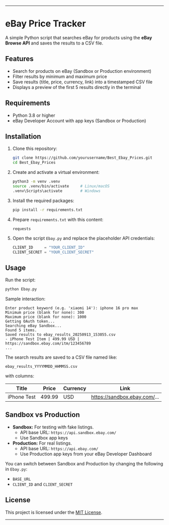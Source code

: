 
***

# eBay Price Tracker

A simple Python script that searches eBay for products using the **eBay Browse API** and saves the results to a CSV file.

## Features

- Search for products on eBay (Sandbox or Production environment)
- Filter results by minimum and maximum price
- Save results (title, price, currency, link) into a timestamped CSV file
- Displays a preview of the first 5 results directly in the terminal

## Requirements

- Python 3.8 or higher
- eBay Developer Account with app keys (Sandbox or Production)

## Installation

1. Clone this repository:

   ```bash
   git clone https://github.com/yourusername/Best_Ebay_Prices.git
   cd Best_Ebay_Prices
   ```

2. Create and activate a virtual environment:

   ```bash
   python3 -m venv .venv
   source .venv/bin/activate     # Linux/macOS
   .venv\Scripts\activate        # Windows
   ```

3. Install the required packages:

   ```bash
   pip install -r requirements.txt
   ```

4. Prepare `requirements.txt` with this content:

   ```
   requests
   ```

5. Open the script `Ebay.py` and replace the placeholder API credentials:

   ```python
   CLIENT_ID     = "YOUR_CLIENT_ID"
   CLIENT_SECRET = "YOUR_CLIENT_SECRET"
   ```

## Usage

Run the script:

```bash
python Ebay.py
```

Sample interaction:

```
Enter product keyword (e.g. 'xiaomi 14'): iphone 16 pro max
Minimum price (blank for none): 300
Maximum price (blank for none): 1000
Getting OAuth token...
Searching eBay Sandbox...
Found 5 items.
Saved results to ebay_results_20250913_153055.csv
- iPhone Test Item | 499.99 USD | https://sandbox.ebay.com/itm/123456789
...
```

The search results are saved to a CSV file named like:

```
ebay_results_YYYYMMDD_HHMMSS.csv
```

with columns:

| Title        | Price  | Currency | Link                      |
|--------------|--------|----------|---------------------------|
| iPhone Test  | 499.99 | USD      | https://sandbox.ebay.com/... |

## Sandbox vs Production

- **Sandbox:** For testing with fake listings.  
  - API base URL: `https://api.sandbox.ebay.com/`  
  - Use Sandbox app keys  
- **Production:** For real listings.  
  - API base URL: `https://api.ebay.com/`  
  - Use Production app keys from your eBay Developer Dashboard  

You can switch between Sandbox and Production by changing the following in `Ebay.py`:

- `BASE_URL`  
- `CLIENT_ID` and `CLIENT_SECRET`

## License

This project is licensed under the [MIT License](LICENSE).

***


